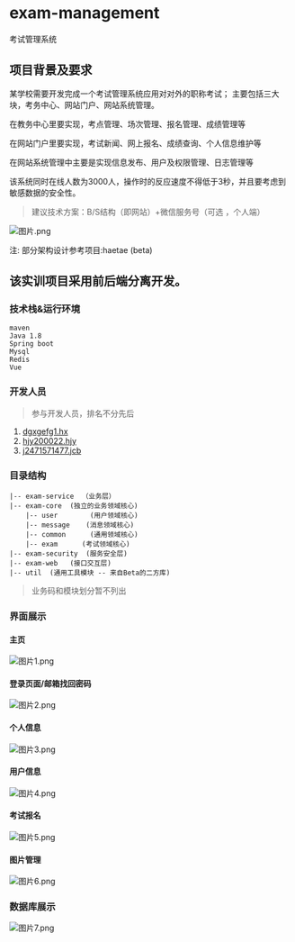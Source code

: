 # exam-management
考试管理系统

## 项目背景及要求
某学校需要开发完成一个考试管理系统应用对对外的职称考试；
主要包括三大块，考务中心、网站门户、网站系统管理。

在教务中心里要实现，考点管理、场次管理、报名管理、成绩管理等

在网站门户里要实现，考试新闻、网上报名、成绩查询、个人信息维护等

在网站系统管理中主要是实现信息发布、用户及权限管理、日志管理等

该系统同时在线人数为3000人，操作时的反应速度不得低于3秒，并且要考虑到敏感数据的安全性。
> 建议技术方案：B/S结构（即网站）+微信服务号（可选 ，个人端）

![图片.png](https://kana-bucket.oss-cn-beijing.aliyuncs.com/%E5%9B%BE%E7%89%87_1601885201534.png)

注: 部分架构设计参考项目:haetae (beta)

## 该实训项目采用前后端分离开发。

### 技术栈&运行环境  

```
maven
Java 1.8
Spring boot
Mysql
Redis
Vue
```
### 开发人员
> 参与开发人员，排名不分先后  

1. [dgxgefg1.hx](https://github.com/dgxgefg1)
2. [hjy200022.hjy](https://github.com/hjy200022)
3. [j2471571477.jcb](https://github.com/j2471571477)  

### 目录结构
```
|-- exam-service  （业务层）
|-- exam-core  (独立的业务领域核心)
    |-- user        (用户领域核心)
    |-- message    (消息领域核心)
    |-- common   	(通用领域核心)
    |-- exam      (考试领域核心)
|-- exam-security  (服务安全层)    
|-- exam-web   (接口交互层)
|-- util  (通用工具模块 -- 来自Beta的二方库)

```
> 业务码和模块划分暂不列出

### 界面展示

#### 主页
![图片1.png](https://kana-bucket.oss-cn-beijing.aliyuncs.com/图片_1605856514231.png)

#### 登录页面/邮箱找回密码
![图片2.png](https://kana-bucket.oss-cn-beijing.aliyuncs.com/图片_1605856717366.png)

#### 个人信息
![图片3.png](https://kana-bucket.oss-cn-beijing.aliyuncs.com/图片_1605856938638.png)

#### 用户信息
![图片4.png](https://kana-bucket.oss-cn-beijing.aliyuncs.com/图片_1605856947774.png)

#### 考试报名
![图片5.png](https://kana-bucket.oss-cn-beijing.aliyuncs.com/图片_1605856956500.png)

#### 图片管理
![图片6.png](https://kana-bucket.oss-cn-beijing.aliyuncs.com/图片_1605857177957.png)

### 数据库展示
![图片7.png](https://kana-bucket.oss-cn-beijing.aliyuncs.com/图片_1605856276349.png)


